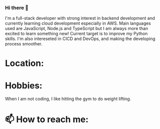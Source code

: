### Hi there 👋

I'm a full-stack developer with strong interest in backend development and currently learning cloud development especially in AWS.
Main languages used are JavaScript, Node.js and TypeScript but I am always more than excited to learn something new! Current target is to improve my Python skills.
I'm also intereseted in CICD and DevOps, and making the developing process smoother.

# Location:


# Hobbies:
When I am not coding, I like hitting the gym to do weight lifting.

# 📫 How to reach me:
<!--
**yvonechan/yvonechan** is a ✨ _special_ ✨ repository because its `README.md` (this file) appears on your GitHub profile.

Here are some ideas to get you started:

- 🔭 I’m currently working on ...
- 🌱 I’m currently learning ...
- 👯 I’m looking to collaborate on ...
- 🤔 I’m looking for help with ...
- 💬 Ask me about ...
- 📫 How to reach me: ...
- 😄 Pronouns: ...
- ⚡ Fun fact: ...
-->
